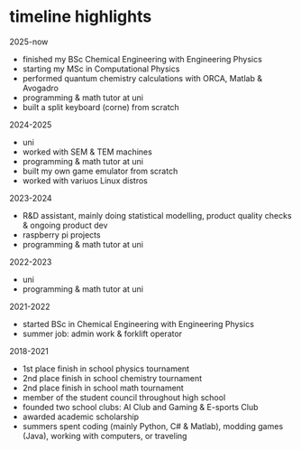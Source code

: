 # timeline highlights

2025-now
- finished my BSc Chemical Engineering with Engineering Physics 
- starting my MSc in Computational Physics
- performed quantum chemistry calculations with ORCA, Matlab & Avogadro 
- programming & math tutor at uni
- built a split keyboard (corne) from scratch 

2024-2025
- uni
- worked with SEM & TEM machines
- programming & math tutor at uni
- built my own game emulator from scratch
- worked with variuos Linux distros 

2023-2024
- R&D assistant, mainly doing statistical modelling, product quality checks & ongoing product dev
- raspberry pi projects
- programming & math tutor at uni

2022-2023
- uni 
- programming & math tutor at uni

2021-2022
- started BSc in Chemical Engineering with Engineering Physics 
- summer job: admin work & forklift operator 

2018-2021
- 1st place finish in school physics tournament
- 2nd place finish in school chemistry tournament 
- 2nd place finish in school math tournament 
- member of the student council throughout high school
- founded two school clubs: AI Club and Gaming & E-sports Club
- awarded academic scholarship
- summers spent coding (mainly Python, C# & Matlab), modding games (Java), working with computers, or traveling

